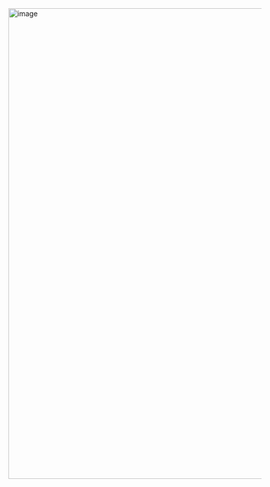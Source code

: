 <img width="1919" height="937" alt="image" src="https://github.com/user-attachments/assets/956e6f27-72e9-4ddc-8903-05c4f7914294" />
